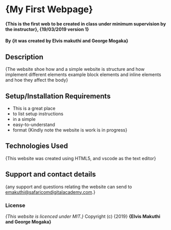 # {My First Webpage}
#### {This is the first web to be created in class under minimum supervision by the instructor}, {19/03/2019 version 1}
#### By **{it was created by Elvis makuthi and George Mogaka}**
## Description
{The website shoe how and a simple website is structure and how implement different elements example block elements and inline elements and hoe they affect the body}
## Setup/Installation Requirements
* This is a great place
* to list setup instructions
* in a simple
* easy-to-understand
* format
{Kindly note the website is work is in progress}
## Technologies Used
{This website was created using HTML5, and vscode as the text editor}
## Support and contact details
{any support and questions relating the website can send to emakuthi@safaricomdigitalacademy.com.}
### License
*{This website is licenced under MIT.}*
Copyright (c) {2019} **{Elvis Makuthi and George Mogaka}**